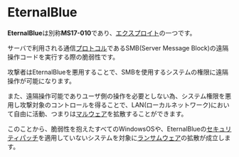 # EternalBlue

**EternalBlue**は別称**MS17-010**であり、[エクスプロイト](http://xn--dckta5b5b2j4a3878bqnb245b20icpn0jz.com/%E3%82%A8%E3%82%AF%E3%82%B9%E3%83%97%E3%83%AD%E3%82%A4%E3%83%88/)の一つです。

サーバで利用される通信[プロトコル](http://xn--dckta5b5b2j4a3878bqnb245b20icpn0jz.com/%E3%83%97%E3%83%AD%E3%83%88%E3%82%B3%E3%83%AB/)であるSMB(Server Message Block)の遠隔操作コードを実行する際の脆弱性です。

攻撃者はEternalBlueを悪用することで、SMBを使用するシステムの権限に遠隔操作が可能になります。

また、遠隔操作可能でありユーザ側の操作を必要としない為、システム権限を悪用し攻撃対象のコントロールを得ることで、LAN(ローカルネットワーク)において自由に活動、つまりは[マルウェア](http://xn--dckta5b5b2j4a3878bqnb245b20icpn0jz.com/%E3%83%9E%E3%83%AB%E3%82%A6%E3%82%A7%E3%82%A2/)を拡散することができます。

このことから、脆弱性を抱えたすべてのWindowsOSや、EternalBlueの[セキュリティパッチ](http://xn--dckta5b5b2j4a3878bqnb245b20icpn0jz.com/%E3%83%91%E3%83%83%E3%83%81/)を適用していないシステムを対象に[ランサムウェア](http://xn--dckta5b5b2j4a3878bqnb245b20icpn0jz.com/%E3%83%A9%E3%83%B3%E3%82%B5%E3%83%A0%E3%82%A6%E3%82%A7%E3%82%A2/)の拡散が成立します。